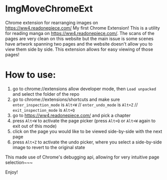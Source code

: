 # ImgMoveChromeExt
Chrome extension for rearranging images on https://ww4.readonepiece.com/ 
My first Chrome Extension! This is a utility for reading manga on https://ww4.readonepiece.com/. The scans of the pages are very clean on this website
but the main issue is some scenes have artwork spanning two pages and the website doesn't allow you to view them side by side. This extension
allows for easy viewing of those pages!

# How to use:
1. go to chrome://extensions allow developer mode, then `Load unpacked` and select the folder of the repo
1. go to chrome://extensions/shortcuts and make sure `enter_inspection_mode` is `Alt+W` // `enter_undo_mode` is `Alt+Z` // `exit_inspection_mode` is `Alt+Q`
1. go to https://ww4.readonepiece.com/ and pick a chapter
1. press `Alt+W` to activate the page picker (press `Alt+Q` or `Alt+W` again to exit out of this mode)
1. click on the page you would like to be viewed side-by-side with the next page
1. press `Alt+Z` to activate the undo picker, where you select a side-by-side image to revert to the original state

This made use of Chrome's debugging api, allowing for very intuitive page selection~~~

Enjoy!
